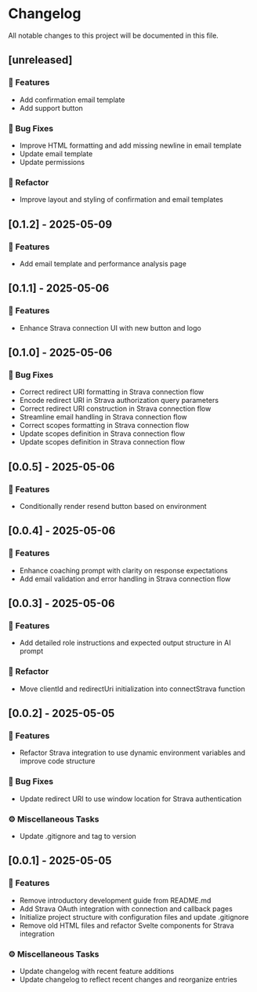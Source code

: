 # Changelog

All notable changes to this project will be documented in this file.

## [unreleased]

### 🚀 Features

- Add confirmation email template
- Add support button

### 🐛 Bug Fixes

- Improve HTML formatting and add missing newline in email template
- Update email template
- Update permissions

### 🚜 Refactor

- Improve layout and styling of confirmation and email templates

## [0.1.2] - 2025-05-09

### 🚀 Features

- Add email template and performance analysis page

## [0.1.1] - 2025-05-06

### 🚀 Features

- Enhance Strava connection UI with new button and logo

## [0.1.0] - 2025-05-06

### 🐛 Bug Fixes

- Correct redirect URI formatting in Strava connection flow
- Encode redirect URI in Strava authorization query parameters
- Correct redirect URI construction in Strava connection flow
- Streamline email handling in Strava connection flow
- Correct scopes formatting in Strava connection flow
- Update scopes definition in Strava connection flow
- Update scopes definition in Strava connection flow

## [0.0.5] - 2025-05-06

### 🚀 Features

- Conditionally render resend button based on environment

## [0.0.4] - 2025-05-06

### 🚀 Features

- Enhance coaching prompt with clarity on response expectations
- Add email validation and error handling in Strava connection flow

## [0.0.3] - 2025-05-06

### 🚀 Features

- Add detailed role instructions and expected output structure in AI prompt

### 🚜 Refactor

- Move clientId and redirectUri initialization into connectStrava function

## [0.0.2] - 2025-05-05

### 🚀 Features

- Refactor Strava integration to use dynamic environment variables and improve code structure

### 🐛 Bug Fixes

- Update redirect URI to use window location for Strava authentication

### ⚙️ Miscellaneous Tasks

- Update .gitignore and tag to version

## [0.0.1] - 2025-05-05

### 🚀 Features

- Remove introductory development guide from README.md
- Add Strava OAuth integration with connection and callback pages
- Initialize project structure with configuration files and update .gitignore
- Remove old HTML files and refactor Svelte components for Strava integration

### ⚙️ Miscellaneous Tasks

- Update changelog with recent feature additions
- Update changelog to reflect recent changes and reorganize entries

<!-- generated by git-cliff -->
